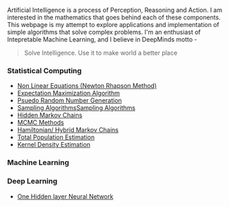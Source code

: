 Artificial Intelligence is a process of Perception, Reasoning and Action. I am interested in the mathematics that goes behind each of these components. This webpage is my attempt to explore applications and implementation of simple algorithms that solve complex problems. I'm an enthusiast of Intepretable Machine Learning, and I believe in DeepMinds motto -  

<blockquote>Solve Intelligence. Use it to make world a better place</blockquote>

### Statistical Computing
- <a href="Approximation.html">Non Linear Equations (Newton Rhapson Method)</a>
- <a href="EM.html">Expectation Maximization Algorithm</a>
- <a href="RandomNumber.html">Psuedo Random Number Generation</a>
- <a href="Sampling.html">Sampling Algorithms</a><a href="Sampling.html">Sampling Algorithms</a>
- <a href="hmm.html">Hidden Markov Chains</a>
- <a href="mcmc.html">MCMC Methods</a>
- <a href="hamiltonian.html">Hamiltonian/ Hybrid Markov Chains</a>
- <a href="Population_estimation.html">Total Population Estimation</a>
- <a href="KDE.html">Kernel Density Estimation</a>

### Machine Learning 

### Deep Learning
- <a href="P1NeuralNetwork-2.html">One Hidden layer Neural Network</a>

